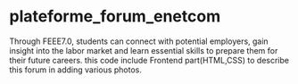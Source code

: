 # plateforme_forum_enetcom
 Through FEEE7.0, students can connect with potential employers, gain insight into the labor market and learn essential skills to prepare them for their future careers.
  this code include Frontend part(HTML,CSS) to describe this forum in adding various photos.

